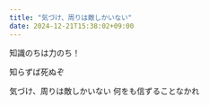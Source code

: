 ```yaml
---
title: "気づけ、周りは敵しかいない"
date: 2024-12-21T15:38:02+09:00
---
```

知識のちは力のち！

知らずば死ぬぞ

気づけ、周りは敵しかいない
何をも信ずることなかれ
